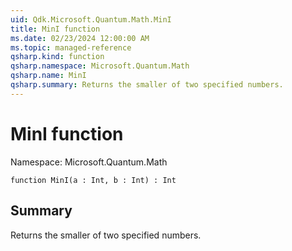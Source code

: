 ```yaml
---
uid: Qdk.Microsoft.Quantum.Math.MinI
title: MinI function
ms.date: 02/23/2024 12:00:00 AM
ms.topic: managed-reference
qsharp.kind: function
qsharp.namespace: Microsoft.Quantum.Math
qsharp.name: MinI
qsharp.summary: Returns the smaller of two specified numbers.
---
```


# MinI function

Namespace: Microsoft.Quantum.Math

```qsharp
function MinI(a : Int, b : Int) : Int
```

## Summary
Returns the smaller of two specified numbers.
